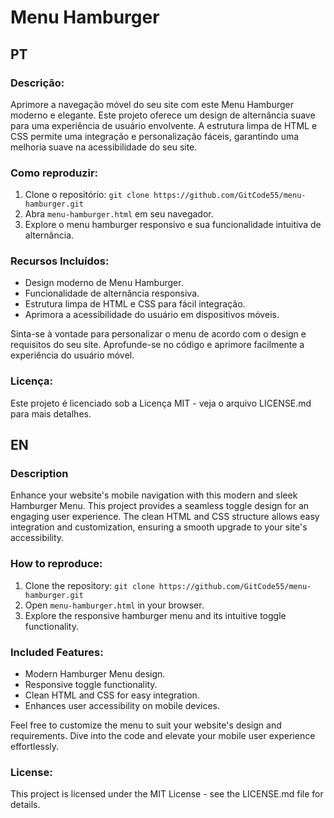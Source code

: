 # Menu Hamburger
## PT

### Descrição:
Aprimore a navegação móvel do seu site com este Menu Hamburger moderno e elegante. Este projeto oferece um design de alternância suave para uma experiência de usuário envolvente. A estrutura limpa de HTML e CSS permite uma integração e personalização fáceis, garantindo uma melhoria suave na acessibilidade do seu site.

### Como reproduzir:
1. Clone o repositório: `git clone https://github.com/GitCode55/menu-hamburger.git`
2. Abra `menu-hamburger.html` em seu navegador.
3. Explore o menu hamburger responsivo e sua funcionalidade intuitiva de alternância.


### Recursos Incluídos:

- Design moderno de Menu Hamburger.
- Funcionalidade de alternância responsiva.
- Estrutura limpa de HTML e CSS para fácil integração.
- Aprimora a acessibilidade do usuário em dispositivos móveis.

Sinta-se à vontade para personalizar o menu de acordo com o design e requisitos do seu site. Aprofunde-se no código e aprimore facilmente a experiência do usuário móvel.

### Licença:
Este projeto é licenciado sob a Licença MIT - veja o arquivo LICENSE.md para mais detalhes.


## EN

### Description
Enhance your website's mobile navigation with this modern and sleek Hamburger Menu. This project provides a seamless toggle design for an engaging user experience. The clean HTML and CSS structure allows easy integration and customization, ensuring a smooth upgrade to your site's accessibility.


### How to reproduce:
1. Clone the repository: `git clone https://github.com/GitCode55/menu-hamburger.git`
2. Open `menu-hamburger.html` in your browser.
3. Explore the responsive hamburger menu and its intuitive toggle functionality.

### Included Features:

- Modern Hamburger Menu design.
- Responsive toggle functionality.
- Clean HTML and CSS for easy integration.
- Enhances user accessibility on mobile devices.

Feel free to customize the menu to suit your website's design and requirements. Dive into the code and elevate your mobile user experience effortlessly.


### License:
This project is licensed under the MIT License - see the LICENSE.md file for details.
